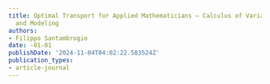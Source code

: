 ```yaml
---
title: Optimal Transport for Applied Mathematicians – Calculus of Variations, PDEs
  and Modeling
authors:
- Filippo Santambrogio
date: -01-01
publishDate: '2024-11-04T04:02:22.583524Z'
publication_types:
- article-journal
---
```


